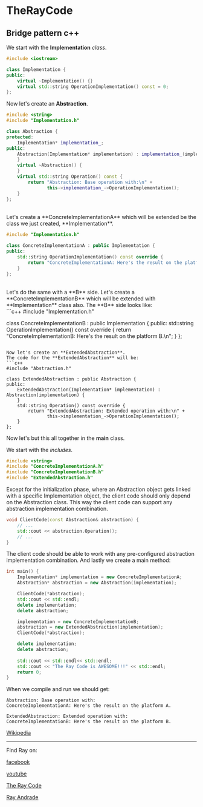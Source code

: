 # TheRayCode
## Bridge pattern c++

We start with the **Implementation** *class*.

```c++
#include <iostream>

class Implementation {
public:
    virtual ~Implementation() {}
    virtual std::string OperationImplementation() const = 0;
};
```
Now let's create an **Abstraction**.
```c++
#include <string>
#include "Implementation.h"

class Abstraction {
protected:
    Implementation* implementation_;
public:
    Abstraction(Implementation* implementation) : implementation_(implementation) {
    }
    virtual ~Abstraction() {
    }
    virtual std::string Operation() const {
        return "Abstraction: Base operation with:\n" +
               this->implementation_->OperationImplementation();
    }
};
```
<br/>
Let's create a **ConcreteImplementationA** which will be extended be the class we just created, **Implementation**.
<br/>

```c++
#include "Implementation.h"

class ConcreteImplementationA : public Implementation {
public:
    std::string OperationImplementation() const override {
        return "ConcreteImplementationA: Here's the result on the platform A.\n";
    }
};
```

<br/>
Let's do the same with a **B** side.
Let's create a **ConcreteImplementationB** which will be extended with **Implementation** class also.
The **B** side looks like:
<br/>
```c++
#include "Implementation.h"

class ConcreteImplementationB : public Implementation {
public:
    std::string OperationImplementation() const override {
        return "ConcreteImplementationB: Here's the result on the platform B.\n";
    }
};
```

Now let's create an **ExtendedAbstraction**.
The code for the **ExtendedAbstraction** will be:
```c++
#include "Abstraction.h"

class ExtendedAbstraction : public Abstraction {
public:
    ExtendedAbstraction(Implementation* implementation) : Abstraction(implementation) {
    }
    std::string Operation() const override {
        return "ExtendedAbstraction: Extended operation with:\n" +
               this->implementation_->OperationImplementation();
    }
};
```

Now let's but this all together in the **main** class.

We start with the *includes*.
```c++
#include <string>
#include "ConcreteImplementationA.h"
#include "ConcreteImplementationB.h"
#include "ExtendedAbstraction.h"
```

Except for the initialization phase, where an Abstraction object gets linked with a specific Implementation object, the client code should only depend on the Abstraction class. 
This way the client code can support any abstraction implementation combination.
```c++
void ClientCode(const Abstraction& abstraction) {
    // ...
    std::cout << abstraction.Operation();
    // ...
}
```
The client code should be able to work with any pre-configured abstraction implementation combination.
And lastly we create a main method:
```c++
int main() {
    Implementation* implementation = new ConcreteImplementationA;
    Abstraction* abstraction = new Abstraction(implementation);

    ClientCode(*abstraction);
    std::cout << std::endl;
    delete implementation;
    delete abstraction;

    implementation = new ConcreteImplementationB;
    abstraction = new ExtendedAbstraction(implementation);
    ClientCode(*abstraction);

    delete implementation;
    delete abstraction;
    
    std::cout << std::endl<< std::endl;
    std::cout << "The Ray Code is AWESOME!!!" << std::endl;
    return 0;
}
```

When we compile and run we should get:
```run
Abstraction: Base operation with:
ConcreteImplementationA: Here's the result on the platform A.

ExtendedAbstraction: Extended operation with:
ConcreteImplementationB: Here's the result on the platform B.
```

[Wikipedia](https://en.wikipedia.org/wiki/Bridge_pattern)

----------------------------------------------------------------------------------------------------

Find Ray on:

[facebook](https://www.facebook.com/TheRayCode/)

[youtube](https://www.youtube.com/user/AndradeRay/)

[The Ray Code](https://www.RayAndrade.com)

[Ray Andrade](https://www.RayAndrade.org)
